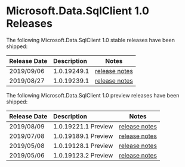 # Microsoft.Data.SqlClient 1.0 Releases

The following Microsoft.Data.SqlClient 1.0 stable releases have been shipped:

| Release Date | Description | Notes |
| :-- | :-- | :--: |
| 2019/09/06 | 1.0.19249.1  | [release notes](1.0.19249.1.md) |
| 2019/08/27 | 1.0.19239.1  | [release notes](1.0.19239.1.md) |

The following Microsoft.Data.SqlClient 1.0 preview releases have been shipped:

| Release Date | Description | Notes |
| :-- | :-- | :--: |
| 2019/08/09 | 1.0.19221.1 Preview | [release notes](1.0.19221.1-Preview.md) |
| 2019/07/08 | 1.0.19189.1 Preview | [release notes](1.0.19189.1-Preview.md) |
| 2019/05/08 | 1.0.19128.1 Preview | [release notes](1.0.19128.1-Preview.md) |
| 2019/05/06 | 1.0.19123.2 Preview | [release notes](1.0.19123.2-Preview.md) |
